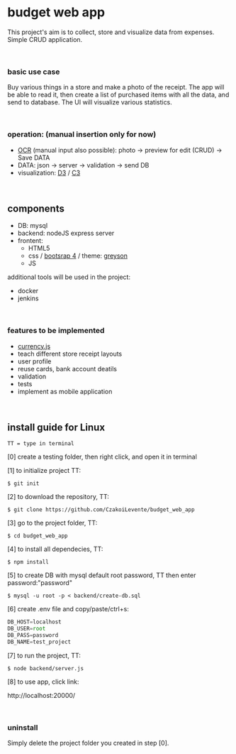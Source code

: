 # budget web app

This project's aim is to collect, store and visualize data from expenses. Simple CRUD application.

<br>

### basic use case

Buy various things in a store and make a photo of the receipt. 
The app will be able to read it, then create a list of purchased items with all the data, and send to database.
The UI will visualize various statistics.

<br>

### operation: (manual insertion only for now)
  - [OCR](https://en.wikipedia.org/wiki/Optical_character_recognition) (manual input also possible): photo -> preview for edit (CRUD) -> Save DATA
  - DATA: json -> server -> validation -> send DB
  - visualization: [D3](https://d3js.org/) / [C3](https://c3js.org/)
  
<br>

## components

  - DB: mysql
  - backend: nodeJS express server
  - frontent:
      - HTML5
      - css / [bootsrap 4](https://www.w3schools.com/bootstrap4/default.asp) / theme: [greyson](https://bootstrap.themes.guide/greyson/)
      - JS
  
additional tools will be used in the project:

  - docker
  - jenkins
  
<br>

### features to be implemented

  - [currency.js](https://currency.js.org/)
  - teach different store receipt layouts
  - user profile
  - reuse cards, bank account deatils
  - validation
  - tests  
  - implement as mobile application
  
<br>

## install guide for Linux
`TT = type in terminal`

[0] create a testing folder, then right click, and open it in terminal

[1]  to initialize project TT:

`$ git init`

[2] to download the repository, TT:

`$ git clone https://github.com/CzakoiLevente/budget_web_app` 
  
[3] go to the project folder, TT:
  
`$ cd budget_web_app`

[4] to install all dependecies, TT:

`$ npm install`

[5] to create DB with mysql default root password, TT then enter password:"password" 

`$ mysql -u root -p < backend/create-db.sql`

[6] create .env file and copy/paste/ctrl+s:
```javascript
DB_HOST=localhost
DB_USER=root
DB_PASS=password
DB_NAME=test_project
```

[7] to run the project, TT:

`$ node backend/server.js`

[8] to use app, click link:

http://localhost:20000/

<br>

### uninstall

 Simply delete the project folder you created in step [0].
